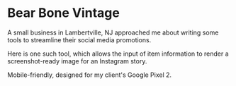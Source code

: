 # Bear Bone Vintage

A small business in Lambertville, NJ approached me about writing some tools to streamline their social media promotions.

Here is one such tool, which allows the input of item information to render a screenshot-ready image for an Instagram story.

Mobile-friendly, designed for my client's Google Pixel 2.
